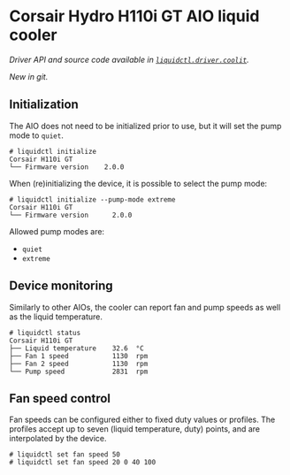 # Corsair Hydro H110i GT AIO liquid cooler
_Driver API and source code available in [`liquidctl.driver.coolit`](../liquidctl/driver/coolit.py)._

_New in git._<br>

## Initialization
[Initialization]: #initialization

The AIO does not need to be initialized prior to use, but it will set the pump
mode to `quiet`.

```
# liquidctl initialize
Corsair H110i GT
└── Firmware version    2.0.0
```

When (re)initializing the device, it is possible to select the pump mode:

```
# liquidctl initialize --pump-mode extreme
Corsair H110i GT
└── Firmware version      2.0.0
```

Allowed pump modes are:
- `quiet`
- `extreme`

## Device monitoring

Similarly to other AIOs, the cooler can report fan and pump speeds as well as
the liquid temperature.

```
# liquidctl status
Corsair H110i GT
├── Liquid temperature    32.6  °C
├── Fan 1 speed           1130  rpm
├── Fan 2 speed           1130  rpm
└── Pump speed            2831  rpm
```

## Fan speed control

Fan speeds can be configured either to fixed duty values or profiles. The
profiles accept up to seven (liquid temperature, duty) points, and are
interpolated by the device.

```
# liquidctl set fan speed 50
# liquidctl set fan speed 20 0 40 100
```
